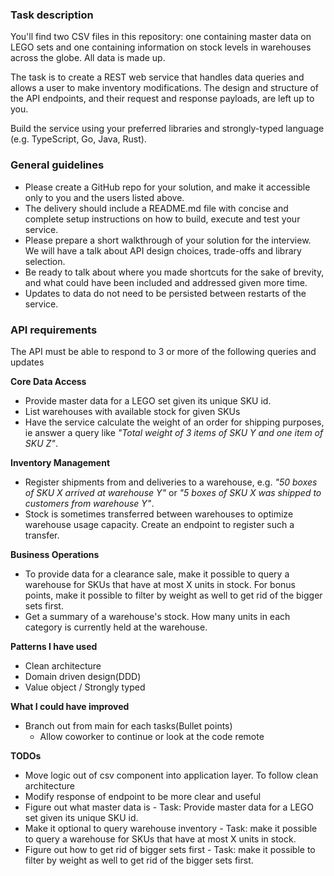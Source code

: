 ### Task description

You'll find two CSV files in this repository: one containing master data on LEGO sets and one containing information on stock levels in warehouses across the globe. All data is made up.

The task is to create a REST web service that handles data queries and allows a user to make inventory modifications. The design and structure of the API endpoints, and their request and response payloads, are left up to you.

Build the service using your preferred libraries and strongly-typed language (e.g. TypeScript, Go, Java, Rust).

### General guidelines
- Please create a GitHub repo for your solution, and make it accessible only to you and the users listed above.
- The delivery should include a README.md file with concise and complete setup instructions on how to build, execute and test your service.
- Please prepare a short walkthrough of your solution for the interview. We will have a talk about API design choices, trade-offs and library selection.
- Be ready to talk about where you made shortcuts for the sake of brevity, and what could have been included and addressed given more time.
- Updates to data do not need to be persisted between restarts of the service.

### API requirements
The API must be able to respond to 3 or more of the following queries and updates


**Core Data Access**
- Provide master data for a LEGO set given its unique SKU id.
- List warehouses with available stock for given SKUs
- Have the service calculate the weight of an order for shipping purposes, ie answer a query like *"Total weight of 3 items of SKU Y and one item of SKU Z"*.

**Inventory Management**
- Register shipments from and deliveries to a warehouse, e.g. *"50 boxes of SKU X arrived at warehouse Y"* or *"5 boxes of SKU X was shipped to customers from warehouse Y"*.
- Stock is sometimes transferred between warehouses to optimize warehouse usage capacity. Create an endpoint to register such a transfer.

**Business Operations**

- To provide data for a clearance sale, make it possible to query a warehouse for SKUs that have at most X units in stock. For bonus points, make it possible to filter by weight as well to get rid of the bigger sets first.
- Get a summary of a warehouse's stock. How many units in each category is currently held at the warehouse.

**Patterns I have used**
- Clean architecture
- Domain driven design(DDD)
- Value object / Strongly typed


**What I could have improved**
- Branch out from main for each tasks(Bullet points)
  - Allow coworker to continue or look at the code remote

**TODOs**
- Move logic out of csv component into application layer. To follow clean architecture
- Modify response of endpoint to be more clear and useful
- Figure out what master data is - Task: Provide master data for a LEGO set given its unique SKU id.
- Make it optional to query warehouse inventory - Task: make it possible to query a warehouse for SKUs that have at most X units in stock.
- Figure out how to get rid of bigger sets first - Task: make it possible to filter by weight as well to get rid of the bigger sets first. 